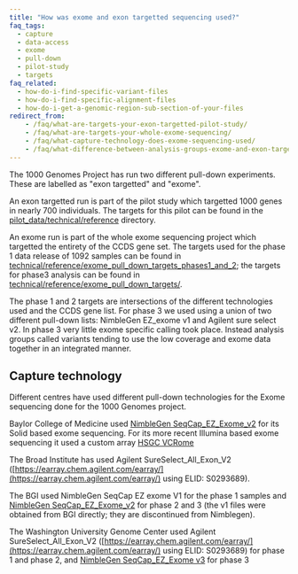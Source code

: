 ```yaml
---
title: "How was exome and exon targetted sequencing used?"
faq_tags:
  - capture
  - data-access
  - exome
  - pull-down
  - pilot-study
  - targets
faq_related:
  - how-do-i-find-specific-variant-files
  - how-do-i-find-specific-alignment-files
  - how-do-i-get-a-genomic-region-sub-section-of-your-files
redirect_from:
    - /faq/what-are-targets-your-exon-targetted-pilot-study/
    - /faq/what-are-targets-your-whole-exome-sequencing/
    - /faq/what-capture-technology-does-exome-sequencing-used/
    - /faq/what-difference-between-analysis-groups-exome-and-exon-targetted-sequence-index/
---
```


The 1000 Genomes Project has run two different pull-down experiments. These are labelled as "exon targetted" and "exome".

An exon targetted run is part of the pilot study which targetted 1000 genes in nearly 700 individuals. The targets for this pilot can be found in the [pilot_data/technical/reference](ftp://ftp.1000genomes.ebi.ac.uk/vol1/ftp/pilot_data/technical/reference/) directory.

An exome run is part of the whole exome sequencing project which targetted the entirety of the CCDS gene set. The targets used for the phase 1 data release of 1092 samples can be found in  [technical/reference/exome_pull_down_targets_phases1_and_2](ftp://ftp.1000genomes.ebi.ac.uk/vol1/ftp/technical/reference/exome_pull_down_targets_phases1_and_2/); the targets for phase3 analysis can be found in [technical/reference/exome_pull_down_targets/](ftp://ftp.1000genomes.ebi.ac.uk/vol1/ftp/technical/reference/exome_pull_down_targets/).

The phase 1 and 2 targets are intersections of the different technologies used and the CCDS gene list. For phase 3 we used using a union of two different pull-down lists: NimbleGen EZ_exome v1 and Agilent sure select v2. In phase 3 very little exome specific calling took place. Instead analysis groups called variants tending to use the low coverage and exome data together in an integrated manner.

## Capture technology

Different centres have used different pull-down technologies for the Exome sequencing done for the 1000 Genomes project.

Baylor College of Medicine used [NimbleGen SeqCap_EZ_Exome_v2](http://www.nimblegen.com/products/seqcap/ez/v2/index.html) for its Solid based exome sequencing. For its more recent Illumina based exome sequencing it used a custom array [HSGC VCRome](http://www.nimblegen.com/products/seqcap/ez/designs/)

The Broad Institute has used Agilent SureSelect_All_Exon_V2 ([https://earray.chem.agilent.com/earray/](https://earray.chem.agilent.com/earray/) using ELID: S0293689).

The BGI used <span>NimbleGen SeqCap EZ exome V1</span> for the phase 1 samples and [NimbleGen SeqCap_EZ_Exome_v2](http://www.nimblegen.com/products/seqcap/ez/v2/index.html) for phase 2 and 3 (the v1 files were obtained from BGI directly; they are discontinued from Nimblegen).

The Washington University Genome Center used Agilent SureSelect_All_Exon_V2 ([https://earray.chem.agilent.com/earray/](https://earray.chem.agilent.com/earray/) using ELID: S0293689) for phase 1 and phase 2, and [NimbleGen SeqCap_EZ_Exome v3](http://www.nimblegen.com/products/seqcap/ez/v3/index.html) for phase 3
